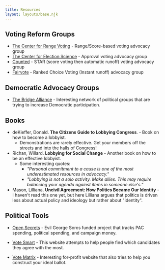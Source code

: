 ```yaml
---
title: Resources
layout: layouts/base.njk
---
```



## Voting Reform Groups

* [The Center for Range Voting](https://www.rangevoting.org) - Range/Score-based voting advocacy group
* [The Center for Election Science](https://electology.org/) - Approval voting advocacy group
* [Counted](https://www.counted.vote/) - STAR (score voting then automatic runoff) voting advocacy group
* [Fairvote](https://www.fairvote.org/) - Ranked Choice Voting (Instant runoff) advocacy group


## Democratic Advocacy Groups
* [The Bridge Alliance](https://www.bridgealliance.us/) - Interesting network of political groups that are trying to increase Democratic participation. 



## Books

* deKieffer, Donald. **The Citizens Guide to Lobbying Congress**. - Book on how to become a lobbyist.
  - Demonstrations are rarely effective. Get your members off the streets and into the halls of Congress!
* Richan, Willard. **Lobbying for Social Change** - Another book on how to be an effective lobbyist. 
  - Some interesting quotes:
    - *"Personal commitment to a cause is one of the most underestimated resources in advocacy."*
    - *"Lobbying is not a solo activity. Make allies. This may require balancing your agenda against items in someone else's."*
* Mason, Lilliana. **Uncivil Agreement: How Politics Became Our Identity** - I haven't read this one yet, but here Lilliana argues that politics is driven less about actual policy and ideology but rather about "identity". 


## Political Tools

* [Open Secrets](https://www.opensecrets.org) - Evil George Soros funded project that tracks PAC spending, political spending, and campaign money.  

* [Vote Smart](https://votesmart.org/) - This website attempts to help people find which candidates they agree with the most. 

* [Vote Matrix](http://www.votematrix.com/) - Interesting for-profit website that also tries to help you construct your ideal ballot. 
